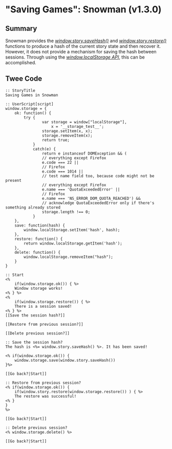 # "Saving Games": Snowman (v1.3.0)

## Summary

Snowman provides the [*window.story.saveHash()*](https://twinery.org/wiki/snowman:window-story:savehash) and [*window.story.restore()*](https://twinery.org/wiki/snowman:window-story:restore) functions to produce a hash of the current story state and then recover it. However, it does not provide a mechanism for saving the hash between sessions. Through using the [*window.localStorage API*](https://developer.mozilla.org/en-US/docs/Web/API/Window/localStorage), this can be accomplished.

## Twee Code

```
:: StoryTitle
Saving Games in Snowman

:: UserScript[script]
window.storage = {
	ok: function() {
		try {
				var storage = window["localStorage"],
					x = '__storage_test__';
				storage.setItem(x, x);
				storage.removeItem(x);
				return true;
			}
			catch(e) {
				return e instanceof DOMException && (
				// everything except Firefox
				e.code === 22 ||
				// Firefox
				e.code === 1014 ||
				// test name field too, because code might not be present
				// everything except Firefox
				e.name === 'QuotaExceededError' ||
				// Firefox
				e.name === 'NS_ERROR_DOM_QUOTA_REACHED') &&
				// acknowledge QuotaExceededError only if there's something already stored
				storage.length !== 0;
			}
	},
	save: function(hash) {
		window.localStorage.setItem('hash', hash);
	},
	restore: function() {
		return window.localStorage.getItem('hash');
	},
	delete: function() {
		window.localStorage.removeItem("hash");
	}
}

:: Start
<%
	if(window.storage.ok()) { %>
	Window storage works!
<% } %>
<%
	if(window.storage.restore()) { %>
	There is a session saved!
<% } %>
[[Save the session hash?]]

[[Restore from previous session?]]

[[Delete previous session?]]

:: Save the session hash?
The hash is <%= window.story.saveHash() %>. It has been saved!

<% if(window.storage.ok()) {
	window.storage.save(window.story.saveHash())
}%>

[[Go back?|Start]]

:: Restore from previous session?
<% if(window.storage.ok()) {
	if(window.story.restore(window.storage.restore()) ) { %>
	The restore was successful!
<% }
}
%>

[[Go back?|Start]]

:: Delete previous session?
<% window.storage.delete() %>

[[Go back?|Start]]
```

